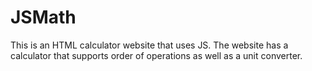 # JSMath
This is an HTML calculator website that uses JS. The website has a calculator that supports order of operations as well as a unit converter.
